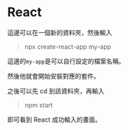 # React

這邊可以在一個新的資料夾，然後輸入

> npx create-react-app my-app

這邊的`my-app`是可以自行設定的檔案名稱。

然後他就會開始安裝對應的套件。

之後可以先 cd 到該資料夾，再輸入

> npm start

即可看到 React 成功輸入的畫面。
